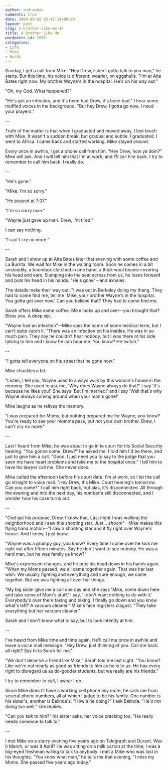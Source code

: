 ```yaml
---
author: andrewhao
comments: true
date: 2009-09-02 05:42:19+00:00
layout: post
slug: a-brother-like-me-14
title: A Brother Like Me
wordpress_id: 1058
categories:
- Life
- Mike
- Words
---
```


Sunday, I get a call from Mike. "Hey Drew, listen I gotta talk to you man," he starts. But this time, his voice is different: wearier, on eggshells. "I'm at Alta Bates right now. My brother Wayne's in the hospital. He's on his way out."

"Oh, my God. What happened?"

"He's got an infection, and it's been bad Drew, it's been bad." I hear some muffled voices in the background. "But hey Drew, I gotta go now. I need your prayers."

--

Truth of the matter is that when I graduated and moved away, I lost touch with Mike. It wasn't a sudden break, but gradual and subtle. I graduated. I went to Africa. I came back and started working. Mike stayed around.

Every once in awhile, I get a phone call from him. "Hey Drew, how ya doin?" Mike will ask. And I will tell him that I'm at work, and I'll call him back. I try to remember to call him back. I really do.

--

"He's gone."

"Mike, I'm so sorry."

"He passed at 7:07."

"I'm so sorry man."

"Wayne just gave up man. Drew, I'm tired."

I can say nothing.

"I can't cry no more."

--

Sarah and I show up at Alta Bates later that evening with some coffee and La Burrita. We wait for Mike in the waiting room. Soon he comes in a bit unsteadily, a boombox clutched in one hand, a thick wool beanie covering his head and ears. Slumping into the seat across from us, he leans forward and puts his head in his hands. "He's gone"--and exhales.

The details make their way out. "I was out in Berkeley doing my thang. They had to come find me, tell me 'Mike, your brother Wayne's in the hospital. You gotta get over now.' Can you believe that? They had to come find me.

Sarah offers Mike some coffee. Mike looks up and over--you brought that? Bless you. A deep sip.

"Wayne had an infection"--Mike says the name of some medical term, but I can't quite catch it. "There was an infection on his insides. He was in so much pain. They say he couldn't hear nobody, but I was there at his side talking to him and I know he can hear me. You know? He twitch."

--

"I gotta tell everyone on his street that he gone now."

Mike chuckles a bit.

"Listen, I tell you, Wayne used to always walk by this woman's house in the morning. She used to ask me, 'Why does Wayne always do that?' I say 'It's because he likes you!' She says 'But I'm married!' and I say 'Well that's why Wayne always coming around when your man's gone!'

Mike laughs as he relives the memory.

"I was prepared for Moms, but nothing prepared me for Wayne, you know? You're ready to see your momma pass, but not your own brother. Drew, I can't cry no more."

--

Last I heard from Mike, he was about to go in to court for his Social Security hearing. "You gonna come, Drew?" he asked me. I told him I'd be there, and just to give him a call. "Good. I just need you to say to the judge that you seen me have heart problems and take me to the hospital once." I tell him to have his lawyer call me. She never does.

Mike called the afternoon before his court date. I'm at work, so I let the call go straight to voice mail. "Hey Drew, it's Mike. Court hearing's tomorrow. Can you come?" I call him right back, but alas, it's disconnected. All through the evening and into the next day, his number's still disconnected, and I wonder how his case turns out.

--

"God got his purpose, Drew. I know that. Last night I was walking the neighborhood and I saw this shooting star. Just... _shoom_"--Mike makes this flying hand motion--"I saw a shooting star and it fly right over Wayne's house. And I knew, I just knew.

"Wayne was a grumpy guy, you know? Every time I come over he kick me right out after fifteen minutes. Say he don't want to see nobody. He was a hard man, but he was family ya know?"

Mike's expression changes, and he puts his head down in his hands again. "When my Moms passed, we all came together again. That was her last wish. We usually fighting and everything and sure enough, we came together. But we was fighting all over her things.

"My big sister give me a call one day and she says 'Mike, come down here and take some of Mom's stuff.' I say, 'I don't want nothing to do with it.' Everybody's over there taking and taking. I finally go down and you know what's left? A vacuum cleaner." Mike's face registers disgust. "They take everything but her vacuum cleaner."

Sarah and I don't know what to say, but to look intently at him.

--

I've heard from Mike time and time again. He'll call me once in awhile and leave a voice mail message. "Hey Drew, just thinking of you. Call me back all right? Say hi to Sarah for me."

"We don't deserve a friend like Mike," Sarah told me last night. "You know? Like we're not nearly as good as friends to him as he is to us. He has every right to disregard us as do-gooder students, but we really are his friends."

I try to remember to call, I swear I do.

Since Mike doesn't have a working cell phone any more, he calls me from several phone numbers, all of which I judge to be his family. One number is his sister's, another is Belinda's. "How's he doing?" I ask Belinda. "He's not doing too well," she replies.

"Can you talk to him?" his sister asks, her voice cracking too, "He really needs someone to talk to."

--

I met Mike on a starry evening five years ago on Telegraph and Durant. Was it March, or was it April? He was sitting on a milk carton at the time; I was a big-eyed freshman willing to talk to anybody. I met a Mike who was lost in his thoughts. "You know what man," he tells me that evening, "I miss my Moms. She passed five years ago today."
